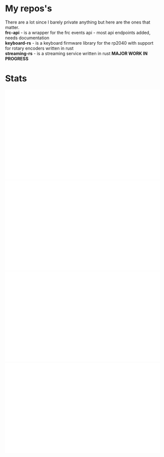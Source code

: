 <!-- ### Hi there 👋 -->

<!--
**Colepng/Colepng** is a ✨ _special_ ✨ repository because its `README.md` (this file) appears on your GitHub profile.

Here are some ideas to get you started:

- 🔭 I’m currently working on ...
- 🌱 I’m currently learning ...
- 👯 I’m looking to collaborate on ...
- 🤔 I’m looking for help with ...
- 💬 Ask me about ...
- 📫 How to reach me: ...
- 😄 Pronouns: ...
- ⚡ Fun fact: ...
-->

# My repos's
There are a lot since I barely private anything but here are the ones that matter.<br/>
**frc-api** - is a wrapper for the frc events api - most api endpoints added, needs documentation  
**keyboard-rs** - is a keyboard firmware library for the rp2040 with support for rotary encoders written in rust  
**streaming-rs** - is a streaming service written in rust **MAJOR WORK IN PROGRESS**  
# Stats
![](https://raw.githubusercontent.com/Colepng/github-stats/master/generated/overview.svg#gh-dark-mode-only)
![](https://raw.githubusercontent.com/Colepng/github-stats/master/generated/overview.svg#gh-light-mode-only)
![](https://raw.githubusercontent.com/Colepng/github-stats/master/generated/languages.svg#gh-dark-mode-only)
![](https://raw.githubusercontent.com/Colepng/github-stats/master/generated/languages.svg#gh-light-mode-only)
